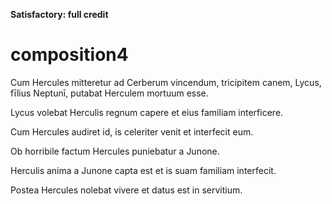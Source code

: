 **Satisfactory:  full credit**

# composition4

Cum Hercules mitteretur ad Cerberum vincendum, tricipitem canem, Lycus, fīlius Neptunī, putabat Herculem mortuum esse. 

Lycus volebat Herculis regnum capere et eius familiam interficere. 

Cum Hercules audiret id, is celeriter venit et interfecit eum.

Ob horribile factum Hercules puniebatur a Junone.

Herculis anima a Junone capta est et is suam familiam interfecit.

Postea Hercules nolebat vivere et datus est in servitium.

